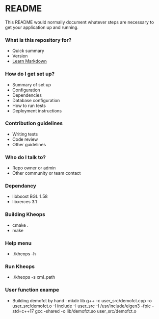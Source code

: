 # README #

This README would normally document whatever steps are necessary to get your application up and running.

### What is this repository for? ###

* Quick summary
* Version
* [Learn Markdown](https://bitbucket.org/tutorials/markdowndemo)

### How do I get set up? ###

* Summary of set up
* Configuration
* Dependencies
* Database configuration
* How to run tests
* Deployment instructions

### Contribution guidelines ###

* Writing tests
* Code review
* Other guidelines

### Who do I talk to? ###

* Repo owner or admin
* Other community or team contact

### Dependancy 
* libboost BGL 1.58
* libxerces 3.1


### Building Kheops ###
* cmake .
* make

### Help menu ###
* ./kheops -h 

### Run Kheops ###
* ./kheops -s xml_path 

### User function exampe ###

* Building demofct by hand :
mkdir lib
g++ -c user_src/demofct.cpp -o user_src/demofct.o -I include -I user_src -I /usr/include/eigen3 -fpic -std=c++17
gcc -shared -o  lib/demofct.so  user_src/demofct.o

